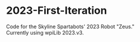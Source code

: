 # 2023-First-Iteration
Code for the Skyline Spartabots' 2023 Robot "Zeus." \
Currently using wpiLib 2023.v3. 
